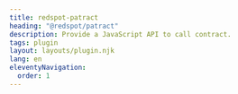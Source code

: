 ```yaml
---
title: redspot-patract
heading: "@redspot/patract"
description: Provide a JavaScript API to call contract.
tags: plugin
layout: layouts/plugin.njk
lang: en
eleventyNavigation:
  order: 1
---
```

